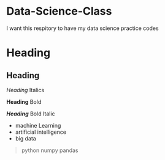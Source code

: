 # Data-Science-Class
I want this respitory to have my data science practice codes
# Heading

## Heading 

_Heading_ Italics

**Heading** Bold

_**Heading**_ Bold Italic

- machine Learning
- artificial intelligence
- big data


> python
> numpy
> pandas
